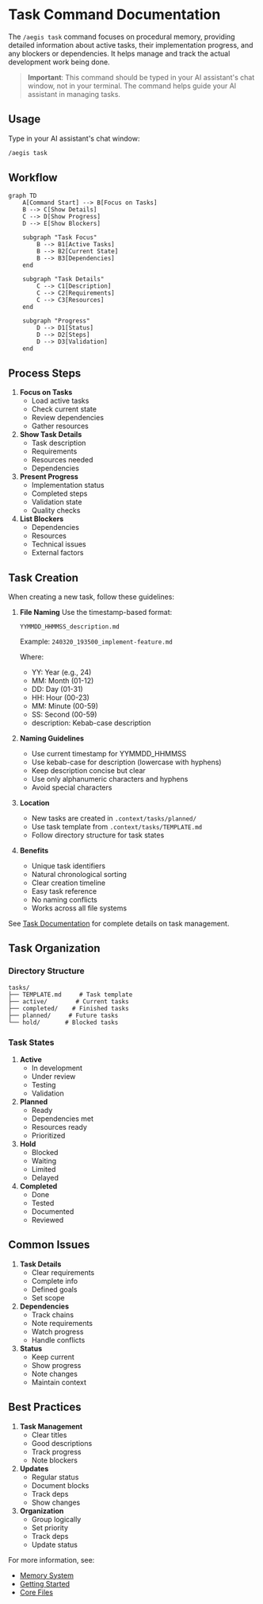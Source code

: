 # Task Command Documentation

The `/aegis task` command focuses on procedural memory, providing detailed information about active tasks, their implementation progress, and any blockers or dependencies. It helps manage and track the actual development work being done.

> **Important**: This command should be typed in your AI assistant's chat window, not in your terminal. The command helps guide your AI assistant in managing tasks.

## Usage

Type in your AI assistant's chat window:

```bash
/aegis task
```

## Workflow

```mermaid
graph TD
    A[Command Start] --> B[Focus on Tasks]
    B --> C[Show Details]
    C --> D[Show Progress]
    D --> E[Show Blockers]

    subgraph "Task Focus"
        B --> B1[Active Tasks]
        B --> B2[Current State]
        B --> B3[Dependencies]
    end

    subgraph "Task Details"
        C --> C1[Description]
        C --> C2[Requirements]
        C --> C3[Resources]
    end

    subgraph "Progress"
        D --> D1[Status]
        D --> D2[Steps]
        D --> D3[Validation]
    end
```

## Process Steps

1. **Focus on Tasks**
   * Load active tasks
   * Check current state
   * Review dependencies
   * Gather resources
2. **Show Task Details**
   * Task description
   * Requirements
   * Resources needed
   * Dependencies
3. **Present Progress**
   * Implementation status
   * Completed steps
   * Validation state
   * Quality checks
4. **List Blockers**
   * Dependencies
   * Resources
   * Technical issues
   * External factors

## Task Creation

When creating a new task, follow these guidelines:

1.  **File Naming** Use the timestamp-based format:

    ```
    YYMMDD_HHMMSS_description.md
    ```

    Example: `240320_193500_implement-feature.md`

    Where:

    * YY: Year (e.g., 24)
    * MM: Month (01-12)
    * DD: Day (01-31)
    * HH: Hour (00-23)
    * MM: Minute (00-59)
    * SS: Second (00-59)
    * description: Kebab-case description
2. **Naming Guidelines**
   * Use current timestamp for YYMMDD\_HHMMSS
   * Use kebab-case for description (lowercase with hyphens)
   * Keep description concise but clear
   * Use only alphanumeric characters and hyphens
   * Avoid special characters
3. **Location**
   * New tasks are created in `.context/tasks/planned/`
   * Use task template from `.context/tasks/TEMPLATE.md`
   * Follow directory structure for task states
4. **Benefits**
   * Unique task identifiers
   * Natural chronological sorting
   * Clear creation timeline
   * Easy task reference
   * No naming conflicts
   * Works across all file systems

See [Task Documentation](../tasks.md) for complete details on task management.

## Task Organization

### Directory Structure

```
tasks/
├── TEMPLATE.md     # Task template
├── active/        # Current tasks
├── completed/    # Finished tasks
├── planned/     # Future tasks
└── hold/       # Blocked tasks
```

### Task States

1. **Active**
   * In development
   * Under review
   * Testing
   * Validation
2. **Planned**
   * Ready
   * Dependencies met
   * Resources ready
   * Prioritized
3. **Hold**
   * Blocked
   * Waiting
   * Limited
   * Delayed
4. **Completed**
   * Done
   * Tested
   * Documented
   * Reviewed

## Common Issues

1. **Task Details**
   * Clear requirements
   * Complete info
   * Defined goals
   * Set scope
2. **Dependencies**
   * Track chains
   * Note requirements
   * Watch progress
   * Handle conflicts
3. **Status**
   * Keep current
   * Show progress
   * Note changes
   * Maintain context

## Best Practices

1. **Task Management**
   * Clear titles
   * Good descriptions
   * Track progress
   * Note blockers
2. **Updates**
   * Regular status
   * Document blocks
   * Track deps
   * Show changes
3. **Organization**
   * Group logically
   * Set priority
   * Track deps
   * Update status

For more information, see:

* [Memory System](../memory_system.md)
* [Getting Started](../)
* [Core Files](../core_files.md)
